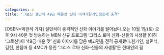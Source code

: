 ```yaml
---
categories: a
title: "그로신 설민석 49금 매운맛 신화 이야기한가인정승제 충격"
---
```

[OSEN=박판석 기자] 설민석이 충격적인 신화 이야기를 털어놨다.오는 10월 1일(토) 오후 9시 40분 첫 방송하는 MBN 신규 프로그램 ‘그리스 로마 신화-신들의 사생활’(이하 ‘그로신’)이 ‘49금 매운 맛’ 신화 이야기를 담은 예고편을 전격 공개했다.한가인, 설민석, 김헌, 한젬마 등 4MC가 뭉친 ‘그리스 로마 신화-신들의 사생활’은 현대인의 필